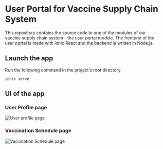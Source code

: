 # User Portal for Vaccine Supply Chain System

This repository contains the source code to one of the modules of our vaccine supply chain system - the user portal module. The frontend of the user portal is made with Ionic React and the backend is written in Node.js.

## Launch the app

Run the following command in the project's root directory.
```
ionic serve
```

## UI of the app

### User Profile page
![User profile page](https://user-images.githubusercontent.com/55591314/103296087-54127400-4a1b-11eb-9e16-de9a06c8610b.png)

### Vaccination Schedule page
![Vaccination Schedule page](https://user-images.githubusercontent.com/55591314/103295937-0a298e00-4a1b-11eb-80a2-f929350297e1.png)
